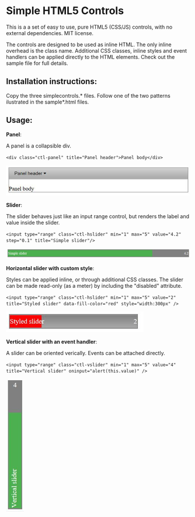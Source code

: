 # Simple HTML5 Controls
This is a a set of easy to use, pure HTML5 (CSS/JS) controls, with no external dependencies. MIT license.

The controls are designed to be used as inline HTML. The only inline overhead is the class name.
Additional CSS classes, inline styles and event handlers can be applied directly to the HTML elements.
Check out the sample file for full details.

## Installation instructions:

Copy the three simplecontrols.* files. Follow one of the two patterns ilustrated in the sample*.html files.

## Usage:

**Panel**:

A panel is a collapsible div.

`<div class="ctl-panel" title="Panel header">Panel body</div>`

![Panel example](/sample_images/panel.JPG?raw=true "Panel example")

**Slider**:

The slider behaves just like an input range control, but renders the label and value inside the slider. 

`<input type="range" class="ctl-hslider" min="1" max="5" value="4.2" step="0.1" title="Simple slider"/>`

![Example of horizontal slider](sample_images/hslider.JPG?raw=true "Example of horizontal slider")

**Horizontal slider with custom style**:

Styles can be applied inline, or through additional CSS classes. The slider can be made read-only (as a meter) by including the "disabled" attribute.

`<input type="range" class="ctl-hslider" min="1" max="5" value="2" title="Styled slider" data-fill-color="red" style="width:300px" />`

![Example of orizontal slider with style](/sample_images/hsliderstyle.JPG?raw=true "Example of horizontal slider with style")

**Vertical slider with an event handler**:

A slider can be oriented verically. Events can be attached directly.

`<input type="range" class="ctl-vslider" min="1" max="5" value="4" title="Vertical slider" oninput="alert(this.value)" />`

![Example of vertical slider with event handler](/sample_images/vslider.JPG?raw=true "Example of vertical slider with event handler")

